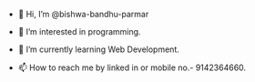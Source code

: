 - 👋 Hi, I’m @bishwa-bandhu-parmar
- 👀 I’m interested in programming.
- 🌱 I’m currently learning Web Development.

- 📫 How to reach me by linked in or mobile no.- 9142364660.

<!---
bishwa-bandhu-parmar-06/bishwa-bandhu-parmar-06 is a ✨ special ✨ repository because its `README.md` (this file) appears on your GitHub profile.
You can click the Preview link to take a look at your changes.
--->
